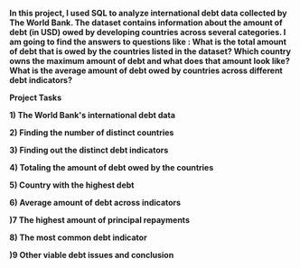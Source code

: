 **In this project, I used SQL to analyze international debt data collected by The World Bank. The dataset contains information about the amount of debt (in USD) owed by developing countries across several categories. I am 
going to find the answers to questions like :
What is the total amount of debt that is owed by the countries listed in the dataset?
Which country owns the maximum amount of debt and what does that amount look like?
What is the average amount of debt owed by countries across different debt indicators?**

**Project Tasks**

**1) The World Bank's international debt data**

**2) Finding the number of distinct countries**

**3) Finding out the distinct debt indicators**

**4) Totaling the amount of debt owed by the countries**

**5) Country with the highest debt**

**6) Average amount of debt across indicators**

**)7 The highest amount of principal repayments**

**8) The most common debt indicator**

**)9 Other viable debt issues and conclusion**

